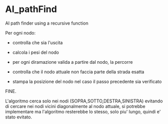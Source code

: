 AI_pathFind
===========

AI path finder using a recursive function

Per ogni nodo:
  - controlla che sia l'uscita

  - calcola i pesi del nodo

  - per ogni diramazione valida
    a partire dal nodo, la percorre

  - controlla che il nodo attuale non
    faccia parte della strada esatta

  - stampa la posizione del nodo nel caso
    il passo precedente sia verificato

FINE.

L'algoritmo cerca solo nei nodi (SOPRA,SOTTO,DESTRA,SINISTRA)
evitando di cercare nei nodi vicini diagonalmente al nodo attuale,
si potrebbe implementare ma l'algoritmo resterebbe lo stesso, solo
piu' lungo, quindi e' stato evitato.
